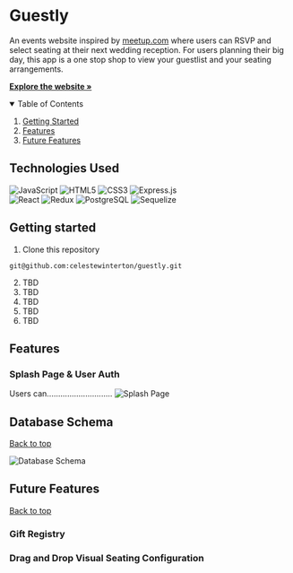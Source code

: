 # Guestly

An events website inspired by <a href="https://www.meetup.com/">meetup.com</a> where users can RSVP and select seating at their next wedding reception. For users planning their big day, this app is a one stop shop to view your guestlist and your seating arrangements. 

<a href="https://seat-me-guestly.herokuapp.com/" target="_blank"><strong>Explore the website »</strong></a>

<details open="open">
  <summary id="table-of-contents">Table of Contents</summary>
  <ol>
    <li><a href="#getting-started">Getting Started</a></li>
    <li><a href="#features">Features</a></li>
    <li><a href="#future-features">Future Features</a></li>
  </ol>
 </details>

## Technologies Used

![JavaScript](https://img.shields.io/badge/javascript-%23323330.svg?style=for-the-badge&logo=javascript&logoColor=%23F7DF1E)
![HTML5](https://img.shields.io/badge/html5-%23E34F26.svg?style=for-the-badge&logo=html5&logoColor=white)
![CSS3](https://img.shields.io/badge/css3-%231572B6.svg?style=for-the-badge&logo=css3&logoColor=white)
![Express.js](https://img.shields.io/badge/express.js-%23404d59.svg?style=for-the-badge&logo=express&logoColor=%2361DAFB) <br>
![React](https://img.shields.io/badge/React-20232A?style=for-the-badge&logo=react&logoColor=61DAFB)
![Redux](https://img.shields.io/badge/Redux-593D88?style=for-the-badge&logo=redux&logoColor=white)
![PostgreSQL](https://img.shields.io/badge/PostgreSQL-316192?style=for-the-badge&logo=postgresql&logoColor=white)
![Sequelize](https://img.shields.io/badge/Sequelize-52B0E7?style=for-the-badge&logo=Sequelize&logoColor=white)

## Getting started

1. Clone this repository

`git@github.com:celestewinterton/guestly.git`

2. TBD
3. TBD
4. TBD
5. TBD
6. TBD

## Features

### Splash Page & User Auth

Users can............................. 
![Splash Page](./path/to/image.JPG)

## Database Schema
[Back to top](#table-of-contents)

![Database Schema](./images/schema.JPG)

## Future Features
[Back to top](#table-of-contents)

### Gift Registry 

### Drag and Drop Visual Seating Configuration
